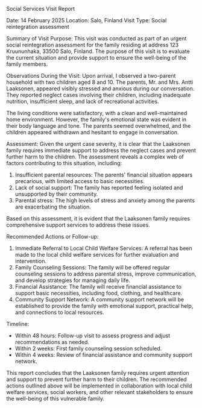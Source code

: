 Social Services Visit Report

Date: 14 February 2025
Location: Salo, Finland
Visit Type: Social reintegration assessment

Summary of Visit Purpose:
This visit was conducted as part of an urgent social reintegration assessment for the family residing at address 123 Kruununhaka, 33500 Salo, Finland. The purpose of this visit is to evaluate the current situation and provide support to ensure the well-being of the family members.

Observations During the Visit:
Upon arrival, I observed a two-parent household with two children aged 8 and 10. The parents, Mr. and Mrs. Antti Laaksonen, appeared visibly stressed and anxious during our conversation. They reported neglect cases involving their children, including inadequate nutrition, insufficient sleep, and lack of recreational activities.

The living conditions were satisfactory, with a clean and well-maintained home environment. However, the family's emotional state was evident in their body language and tone. The parents seemed overwhelmed, and the children appeared withdrawn and hesitant to engage in conversation.

Assessment:
Given the urgent case severity, it is clear that the Laaksonen family requires immediate support to address the neglect cases and prevent further harm to the children. The assessment reveals a complex web of factors contributing to this situation, including:

1. Insufficient parental resources: The parents' financial situation appears precarious, with limited access to basic necessities.
2. Lack of social support: The family has reported feeling isolated and unsupported by their community.
3. Parental stress: The high levels of stress and anxiety among the parents are exacerbating the situation.

Based on this assessment, it is evident that the Laaksonen family requires comprehensive support services to address these issues.

Recommended Actions or Follow-up:

1. Immediate Referral to Local Child Welfare Services: A referral has been made to the local child welfare services for further evaluation and intervention.
2. Family Counseling Sessions: The family will be offered regular counseling sessions to address parental stress, improve communication, and develop strategies for managing daily life.
3. Financial Assistance: The family will receive financial assistance to support basic necessities, including food, clothing, and healthcare.
4. Community Support Network: A community support network will be established to provide the family with emotional support, practical help, and connections to local resources.

Timeline:

* Within 48 hours: Follow-up visit to assess progress and adjust recommendations as needed.
* Within 2 weeks: First family counseling session scheduled.
* Within 4 weeks: Review of financial assistance and community support network.

This report concludes that the Laaksonen family requires urgent attention and support to prevent further harm to their children. The recommended actions outlined above will be implemented in collaboration with local child welfare services, social workers, and other relevant stakeholders to ensure the well-being of this vulnerable family.